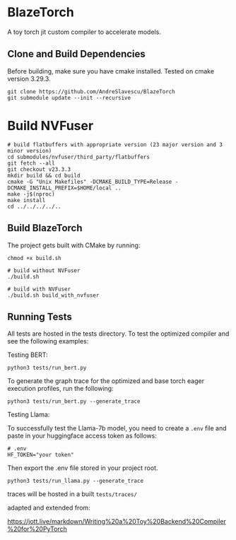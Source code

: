 # BlazeTorch

A toy torch jit custom compiler to accelerate models.

## Clone and Build Dependencies
Before building, make sure you have cmake installed. Tested on cmake version 3.29.3.

```
git clone https://github.com/AndreSlavescu/BlazeTorch
git submodule update --init --recursive
```

# Build NVFuser
```
# build flatbuffers with appropriate version (23 major version and 3 minor version)
cd submodules/nvfuser/third_party/flatbuffers
git fetch --all
git checkout v23.3.3
mkdir build && cd build
cmake -G "Unix Makefiles" -DCMAKE_BUILD_TYPE=Release -DCMAKE_INSTALL_PREFIX=$HOME/local ..
make -j$(nproc)
make install
cd ../../../../..
```

## Build BlazeTorch

The project gets built with CMake by running:
```
chmod +x build.sh

# build without NVFuser
./build.sh

# build with NVFuser
./build.sh build_with_nvfuser
```

## Running Tests

All tests are hosted in the tests directory. To test the optimized compiler and see the following examples:

Testing BERT:
```
python3 tests/run_bert.py
```

To generate the graph trace for the optimized and base torch eager execution profiles, run the following:
```
python3 tests/run_bert.py --generate_trace
```

Testing Llama:

To successfully test the Llama-7b model, you need to create a `.env` file and paste in your huggingface access token as follows:

```
# .env
HF_TOKEN="your token"
```

Then export the .env file stored in your project root.

```
python3 tests/run_llama.py --generate_trace
```


traces will be hosted in a built ```tests/traces/```

adapted and extended from:

https://jott.live/markdown/Writing%20a%20Toy%20Backend%20Compiler%20for%20PyTorch
